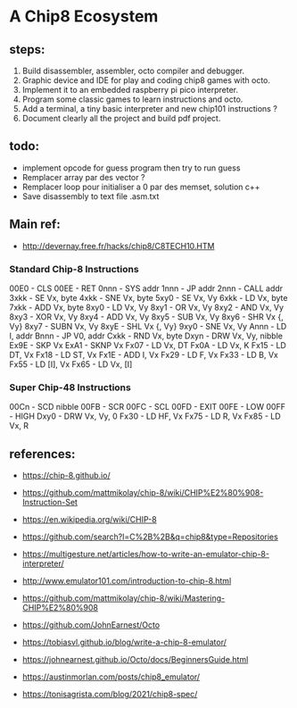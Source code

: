# A Chip8 Ecosystem

## steps:
1. Build disassembler, assembler, octo compiler and debugger.
2. Graphic device and IDE for play and coding chip8 games with octo.
3. Implement it to an embedded raspberry pi pico interpreter.
4. Program some classic games to learn instructions and octo.
5. Add a terminal, a tiny basic interpreter and new chip101 instructions ?
6. Document clearly all the project and build pdf project.

## todo:
* implement opcode for guess program then try to run guess
* Remplacer array par des vector ?
* Remplacer loop pour initialiser a 0 par des memset, solution c++
* Save disassembly to text file <filename>.asm.txt

## Main ref:
* http://devernay.free.fr/hacks/chip8/C8TECH10.HTM
### Standard Chip-8 Instructions
00E0 - CLS
00EE - RET
0nnn - SYS addr
1nnn - JP addr
2nnn - CALL addr
3xkk - SE Vx, byte
4xkk - SNE Vx, byte
5xy0 - SE Vx, Vy
6xkk - LD Vx, byte
7xkk - ADD Vx, byte
8xy0 - LD Vx, Vy
8xy1 - OR Vx, Vy
8xy2 - AND Vx, Vy
8xy3 - XOR Vx, Vy
8xy4 - ADD Vx, Vy
8xy5 - SUB Vx, Vy
8xy6 - SHR Vx {, Vy}
8xy7 - SUBN Vx, Vy
8xyE - SHL Vx {, Vy}
9xy0 - SNE Vx, Vy
Annn - LD I, addr
Bnnn - JP V0, addr
Cxkk - RND Vx, byte
Dxyn - DRW Vx, Vy, nibble
Ex9E - SKP Vx
ExA1 - SKNP Vx
Fx07 - LD Vx, DT
Fx0A - LD Vx, K
Fx15 - LD DT, Vx
Fx18 - LD ST, Vx
Fx1E - ADD I, Vx
Fx29 - LD F, Vx
Fx33 - LD B, Vx
Fx55 - LD [I], Vx
Fx65 - LD Vx, [I]
### Super Chip-48 Instructions
00Cn - SCD nibble
00FB - SCR
00FC - SCL
00FD - EXIT
00FE - LOW
00FF - HIGH
Dxy0 - DRW Vx, Vy, 0
Fx30 - LD HF, Vx
Fx75 - LD R, Vx
Fx85 - LD Vx, R

## references:
* https://chip-8.github.io/
* https://github.com/mattmikolay/chip-8/wiki/CHIP%E2%80%908-Instruction-Set
* https://en.wikipedia.org/wiki/CHIP-8

* https://github.com/search?l=C%2B%2B&q=chip8&type=Repositories

* https://multigesture.net/articles/how-to-write-an-emulator-chip-8-interpreter/
* http://www.emulator101.com/introduction-to-chip-8.html
* https://github.com/mattmikolay/chip-8/wiki/Mastering-CHIP%E2%80%908
* https://github.com/JohnEarnest/Octo
* https://tobiasvl.github.io/blog/write-a-chip-8-emulator/
* https://johnearnest.github.io/Octo/docs/BeginnersGuide.html
* https://austinmorlan.com/posts/chip8_emulator/
* https://tonisagrista.com/blog/2021/chip8-spec/